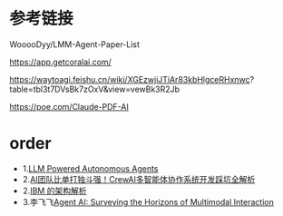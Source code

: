 # 参考链接

WooooDyy/LMM-Agent-Paper-List

https://app.getcoralai.com/

https://waytoagi.feishu.cn/wiki/XGEzwjiJTiAr83kbHlgceRHxnwc?
table=tbl3t7DVsBk7zOxV&view=vewBk3R2Jb



https://poe.com/Claude-PDF-AI

# order

- 1.[LLM Powered Autonomous Agents](https://lilianweng.github.io/posts/2023-06-23-agent/)
- 2.[AI团队比单打独斗强！CrewAI多智能体协作系统开发踩坑全解析](https://cloud.tencent.com/developer/article/2510495)
- 2.[IBM 的架构解析](https://www.ibm.com/cn-zh/think/topics/crew-ai)
- 3.李飞飞[Agent AI: Surveying the Horizons of Multimodal Interaction](https://arxiv.org/pdf/2401.03568)
